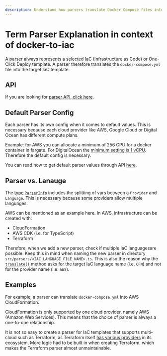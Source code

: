 ```yaml
---
description: Understand how parsers translate Docker Compose files into cloud-specific Infrastructure as Code templates. Learn about provider configurations and language support.
---
```


# Term Parser Explanation in context of docker-to-iac

A parser always represents a selected IaC (Infrastructure as Code) or One-Click Deploy template. A parser therefore translates the `docker-compose.yml` file into the target IaC template.

## API

If you are looking for [parser API, click here](/docs/docker-to-iac/api.md).

## Default Parser Config

Each parser has its own config when it comes to default values. This is necessary because each cloud provider like AWS, Google Cloud or Digital Ocean has different compute plans.

Example: for AWS you can allocate a minimum of 256 CPU for a docker container in fargate. For DigitalOcean the [minimum setting is 1 vCPU](https://www.digitalocean.com/pricing/app-platform). Therefore the default config is necessary.

You can read how to get default parser values ​​through API [here](/docs/docker-to-iac/api.md#get-parser-info.md).

## Parser vs. Lanauge

The [type `ParserInfo`](https://github.com/deploystackio/docker-to-iac/blob/main/src/parsers/base-parser.ts) includes the splitting of vars between a `Provider` and `Language`. This is necessary because some providers allow multiple languages.

AWS can be mentioned as an example here. In AWS, infrastructure can be created with:

- CloudFormation
- AWS CDK (i.e. for TypeScript)
- Terraform

Therefore, when we add a new parser, check if multiple IaC languages ​​are possible. Keep this in mind when naming the new parser in directory `src/parsers/<IAC_LANGUAGE_FILE_NAME>.ts`. This is also the reason why the [`translate()`](/docs/docker-to-iac/api.md#translate-api.md) method asks for the target IaC language name (i.e. `CFN`) and not for the provider name (i.e. `AWS`).

## Examples

For example, a parser can translate `docker-compose.yml` into AWS CloudFormation.

CloudFormation is only supported by one cloud provider, namely AWS (Amazon Web Services). This means that the choice of parser is always a one-to-one relationship.

It is not so easy to create a parser for IaC templates that supports multi-cloud such as Terraform, as Terraform itself [has various providers](https://registry.terraform.io/browse/providers) in its ecosystem. More logic had to be built in when creating Terraform, which makes the Terraform parser almost unmaintainable.
